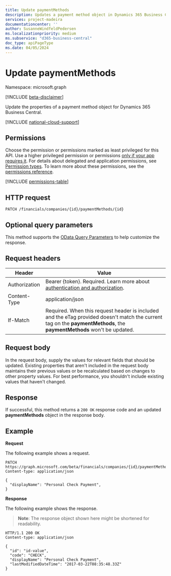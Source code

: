 ```yaml
---
title: Update paymentMethods 
description: Updates a payment method object in Dynamics 365 Business Central.
services: project-madeira
documentationcenter: ''
author: SusanneWindfeldPedersen
ms.localizationpriority: medium
ms.subservice: "d365-business-central"
doc_type: apiPageType
ms.date: 04/05/2024
---
```


# Update paymentMethods

Namespace: microsoft.graph

[!INCLUDE [beta-disclaimer](../../includes/beta-disclaimer.md)]

Update the properties of a payment method object for Dynamics 365 Business Central.

[!INCLUDE [national-cloud-support](../../includes/global-only.md)]

## Permissions
Choose the permission or permissions marked as least privileged for this API. Use a higher privileged permission or permissions [only if your app requires it](/graph/permissions-overview#best-practices-for-using-microsoft-graph-permissions). For details about delegated and application permissions, see [Permission types](/graph/permissions-overview#permission-types). To learn more about these permissions, see the [permissions reference](/graph/permissions-reference).

<!-- { "blockType": "permissions", "name": "dynamics_paymentmethods_update" } -->
[!INCLUDE [permissions-table](../includes/permissions/dynamics-paymentmethods-update-permissions.md)]

## HTTP request
```
PATCH /financials/companies/{id}/paymentMethods/{id}
```

## Optional query parameters
This method supports the [OData Query Parameters](/graph/query-parameters) to help customize the response.

## Request headers
|Header        |Value                     |
|--------------|--------------------------|
|Authorization|Bearer {token}. Required. Learn more about [authentication and authorization](/graph/auth/auth-concepts).|
|Content-Type  |application/json          |
|If-Match      |Required. When this request header is included and the eTag provided doesn't match the current tag on the **paymentMethods**, the **paymentMethods** won't be updated. |

## Request body
In the request body, supply the values for relevant fields that should be updated. Existing properties that aren't included in the request body maintains their previous values or be recalculated based on changes to other property values. For best performance, you shouldn't include existing values that haven't changed.

## Response
If successful, this method returns a `200 OK` response code and an updated **paymentMethods** object in the response body.

## Example

**Request**

The following example shows a request.
```http
PATCH https://graph.microsoft.com/beta/financials/companies/{id}/paymentMethods/{id}
Content-type: application/json

{
  "displayName": "Personal Check Payment",
}
```

**Response**

The following example shows the response. 

> **Note**: The response object shown here might be shortened for readability.

```http
HTTP/1.1 200 OK
Content-type: application/json

{
  "id": "id-value",
  "code": "CHECK",
  "displayName": "Personal Check Payment",
  "lastModifiedDateTime": "2017-03-22T08:35:48.33Z"
}
```




